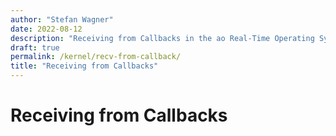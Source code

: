 ```yaml
---
author: "Stefan Wagner"
date: 2022-08-12
description: "Receiving from Callbacks in the ao Real-Time Operating System (RTOS)."
draft: true
permalink: /kernel/recv-from-callback/
title: "Receiving from Callbacks"
---
```


# Receiving from Callbacks
